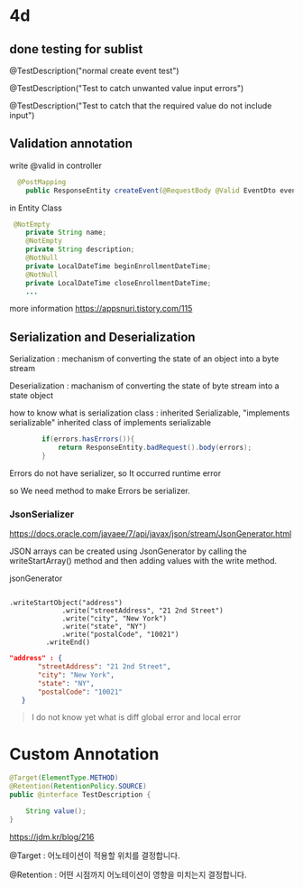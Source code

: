  
 
# 4d

## done testing for sublist

@TestDescription("normal create event test")

@TestDescription("Test to catch unwanted value input errors")

@TestDescription("Test to catch that the required value do not include input")


## Validation annotation

write @valid in controller 

```java
  @PostMapping
    public ResponseEntity createEvent(@RequestBody @Valid EventDto eventDto, Errors errors)
```

in Entity Class

```java
 @NotEmpty
    private String name;
    @NotEmpty
    private String description;
    @NotNull
    private LocalDateTime beginEnrollmentDateTime;
    @NotNull
    private LocalDateTime closeEnrollmentDateTime;
    ...

```

more information https://appsnuri.tistory.com/115

## Serialization and Deserialization

Serialization :  mechanism of converting the state of an object into a byte stream

Deserialization : machanism of converting the state of byte stream into a state object

how to know what is serialization class : 
    inherited Serializable, "implements serializable"
    inherited class of implements serializable

```java
        if(errors.hasErrors()){
            return ResponseEntity.badRequest().body(errors);
        }
```
Errors do not have serializer, so It occurred runtime error

so We need method to make Errors be serializer.

###  JsonSerializer<Errors>  

https://docs.oracle.com/javaee/7/api/javax/json/stream/JsonGenerator.html

JSON arrays can be created using JsonGenerator by calling the writeStartArray() method and then adding values with the write method.

jsonGenerator

```jsava

.writeStartObject("address")
             .write("streetAddress", "21 2nd Street")
             .write("city", "New York")
             .write("state", "NY")
             .write("postalCode", "10021")
         .writeEnd()
```

```json
"address" : {
       "streetAddress": "21 2nd Street",
       "city": "New York",
       "state": "NY",
       "postalCode": "10021"
   }

```


> I do not know yet what is diff global error and local error

# Custom Annotation

```java
@Target(ElementType.METHOD)
@Retention(RetentionPolicy.SOURCE)
public @interface TestDescription {

    String value();
}
```
https://jdm.kr/blog/216

@Target : 어노테이션이 적용할 위치를 결정합니다.

@Retention : 어떤 시점까지 어노테이션이 영향을 미치는지 결정합니다.
